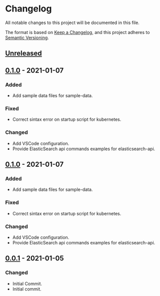 # Changelog
All notable changes to this project will be documented in this file.

The format is based on [Keep a Changelog](https://keepachangelog.com/en/1.0.0/),
and this project adheres to [Semantic Versioning](https://semver.org/spec/v2.0.0.html).

## [Unreleased]

## [0.1.0] - 2021-01-07
### Added
- Add sample data files for sample-data.

### Fixed
- Correct sintax error on startup script for kubernetes.

### Changed
- Add VSCode configuration.
- Provide ElasticSearch api commands examples for elasticsearch-api.

## [0.1.0] - 2021-01-07
### Added
- Add sample data files for sample-data.

### Fixed
- Correct sintax error on startup script for kubernetes.

### Changed
- Add VSCode configuration.
- Provide ElasticSearch api commands examples for elasticsearch-api.

## [0.0.1] - 2021-01-05
### Changed
- Initial Commit.
- Initial commit.

[Unreleased]: https://github.com/hpettenuci/elastic-stuff/compare/0.1.0...HEAD
[0.1.0]: https://github.com/hpettenuci/elastic-stuff/compare/0.0.1...0.1.0
[0.1.0]: https://github.com/hpettenuci/elastic-stuff/compare/0.0.1...0.1.0
[0.0.1]: https://github.com/hpettenuci/elastic-stuff/releases/tag/0.0.1
